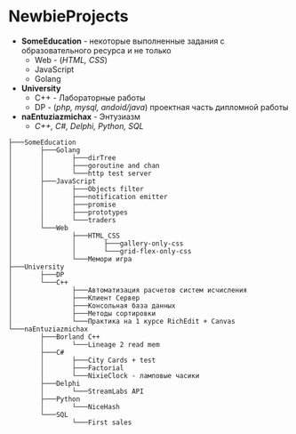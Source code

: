 # NewbieProjects

- **SomeEducation** - некоторые выполненные задания с образовательного ресурса и не только
  - Web - (*HTML, CSS*) 
  - JavaScript
  - Golang
- **University**
  - С++ - Лабораторные работы
  - DP - (*php, mysql, andoid/java*) проектная часть дипломной работы
- **naEntuziazmichax** - Энтузиазм
  - *С++, C#, Delphi, Python, SQL*

```
├───SomeEducation
│       ├───Golang
│       │       ├───dirTree
│       │       ├───goroutine and chan
│       │       └───http test server
│       ├───JavaScript
│       │       ├───Objects filter
│       │       ├───notification emitter
│       │       ├───promise
│       │       ├───prototypes
│       │       └───traders
│       └───Web
│               ├───HTML_CSS
│               │       ├───gallery-only-css
│               │       └───grid-flex-only-css
│               └───Мемори игра
├───University
│       ├───DP
│       └───С++
│               ├───Автоматизация расчетов систем исчисления
│               ├───Клиент Сервер
│               ├───Консольная база данных
│               ├───Методы сортировки
│               └───Практика на 1 курсе RichEdit + Canvas
└───naEntuziazmichax
        ├───Borland С++
        │       └───Lineage 2 read mem
        ├───C#
        │       ├───City Cards + test
        │       ├───Factorial
        │       └───NixieClock - ламповые часики
        ├───Delphi
        │       └───StreamLabs API
        ├───Python
        │       └───NiceHash
        └───SQL
                └───First sales
```
